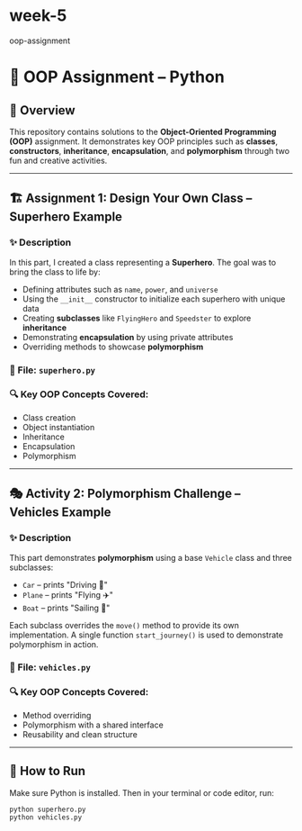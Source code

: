 # week-5
oop-assignment

# 🧠 OOP Assignment – Python

## 📁 Overview

This repository contains solutions to the **Object-Oriented Programming (OOP)** assignment. It demonstrates key OOP principles such as **classes**, **constructors**, **inheritance**, **encapsulation**, and **polymorphism** through two fun and creative activities.

---

## 🏗️ Assignment 1: Design Your Own Class – **Superhero Example**

### ✨ Description

In this part, I created a class representing a **Superhero**. The goal was to bring the class to life by:

- Defining attributes such as `name`, `power`, and `universe`
- Using the `__init__` constructor to initialize each superhero with unique data
- Creating **subclasses** like `FlyingHero` and `Speedster` to explore **inheritance**
- Demonstrating **encapsulation** by using private attributes
- Overriding methods to showcase **polymorphism**

### 📂 File: `superhero.py`

### 🔍 Key OOP Concepts Covered:
- Class creation
- Object instantiation
- Inheritance
- Encapsulation
- Polymorphism

---

## 🎭 Activity 2: Polymorphism Challenge – **Vehicles Example**

### ✨ Description

This part demonstrates **polymorphism** using a base `Vehicle` class and three subclasses:

- `Car` – prints "Driving 🚗"
- `Plane` – prints "Flying ✈️"
- `Boat` – prints "Sailing 🚢"

Each subclass overrides the `move()` method to provide its own implementation. A single function `start_journey()` is used to demonstrate polymorphism in action.

### 📂 File: `vehicles.py`

### 🔍 Key OOP Concepts Covered:
- Method overriding
- Polymorphism with a shared interface
- Reusability and clean structure

---

## 🚀 How to Run

Make sure Python is installed. Then in your terminal or code editor, run:

```bash
python superhero.py
python vehicles.py
